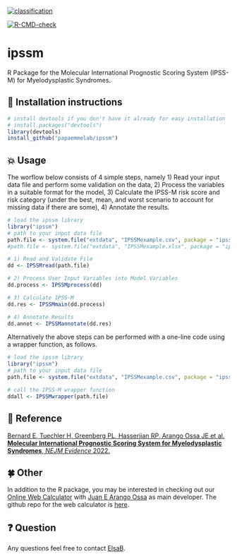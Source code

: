 <!-- badges: start -->
[![classification](https://github.com/papaemmelab/ipssm/actions/workflows/classification.yaml/badge.svg)](https://github.com/papaemmelab/ipssm/actions/workflows/classification.yaml)

[![R-CMD-check](https://github.com/papaemmelab/ipssm/actions/workflows/R-CMD-check.yaml/badge.svg)](https://github.com/papaemmelab/ipssm/actions/workflows/R-CMD-check.yaml)
<!-- badges: end -->

# ipssm

R Package for the Molecular International Prognostic Scoring System (IPSS-M) for Myelodysplastic Syndromes.

## :rocket: Installation instructions

```R
# install devtools if you don't have it already for easy installation
# install.packages("devtools")
library(devtools)
install_github("papaemmelab/ipssm")
```

## :boom: Usage

The worflow below consists of 4 simple steps, namely 1) Read your input data file and perform some validation on the data, 2) Process the variables in a suitable format for the model, 3) Calculate the IPSS-M risk score and risk category (under the best, mean, and worst scenario to account for missing data if there are some), 4) Annotate the results.

```R
# load the ipssm library
library("ipssm")
# path to your input data file
path.file <- system.file("extdata", "IPSSMexample.csv", package = "ipssm")
#path.file <- system.file("extdata", "IPSSMexample.xlsx", package = "ipssm") # equivalent

# 1) Read and Validate File
dd <- IPSSMread(path.file)

# 2) Process User Input Variables into Model Variables
dd.process <- IPSSMprocess(dd)

# 3) Calculate IPSS-M
dd.res <- IPSSMmain(dd.process)

# 4) Annotate Results
dd.annot <- IPSSMannotate(dd.res)
```

Alternatively the above steps can be performed with a one-line code using a wrapper function, as follows.

```R
# load the ipssm library
library("ipssm")
# path to your input data file
path.file <- system.file("extdata", "IPSSMexample.csv", package = "ipssm")

# call the IPSS-M wrapper function
ddall <- IPSSMwrapper(path.file)
```

## :page_with_curl: Reference

[Bernard E, Tuechler H, Greenberg PL, Hasserjian RP, Arango Ossa JE et al. **Molecular International Prognostic Scoring System for Myelodysplastic Syndromes**, *NEJM Evidence* 2022.](https://evidence.nejm.org/doi/full/10.1056/EVIDoa2200008)

## :four_leaf_clover: Other

In addition to the R package, you may be interested in checking out our [Online Web Calculator](https://mds-risk-model.com/) with [Juan E Arango Ossa](https://github.com/juanesarango) as main developer. The github repo for the web calculator is [here](https://github.com/papaemmelab/mds-calculator).

## :question: Question

Any questions feel free to contact [ElsaB](https://elsab.github.io/).
